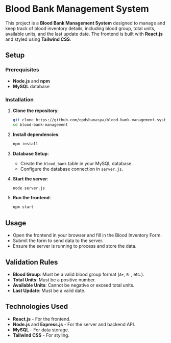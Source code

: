 # Blood Bank Management System

This project is a **Blood Bank Management System** designed to manage and keep track of blood inventory details, including blood group, total units, available units, and the last update date. The frontend is built with **React.js** and styled using **Tailwind CSS**.

## Setup

### Prerequisites

- **Node.js** and **npm**
- **MySQL** database

### Installation

1. **Clone the repository**:

   ```bash
   git clone https://github.com/opdsbanasya/blood-bank-management-system.git
   cd blood-bank-management
   ```

2. **Install dependencies**:

   ```bash
   npm install
   ```

3. **Database Setup**:

   - Create the `blood_bank` table in your MySQL database.
   - Configure the database connection in `server.js`.

4. **Start the server**:

   ```bash
   node server.js
   ```

5. **Run the frontend**:
   ```bash
   npm start
   ```

## Usage

- Open the frontend in your browser and fill in the Blood Inventory Form.
- Submit the form to send data to the server.
- Ensure the server is running to process and store the data.

## Validation Rules

- **Blood Group**: Must be a valid blood group format (`A+`, `B-`, etc.).
- **Total Units**: Must be a positive number.
- **Available Units**: Cannot be negative or exceed total units.
- **Last Update**: Must be a valid date.

## Technologies Used

- **React.js** - For the frontend.
- **Node.js** and **Express.js** - For the server and backend API.
- **MySQL** - For data storage.
- **Tailwind CSS** - For styling.
